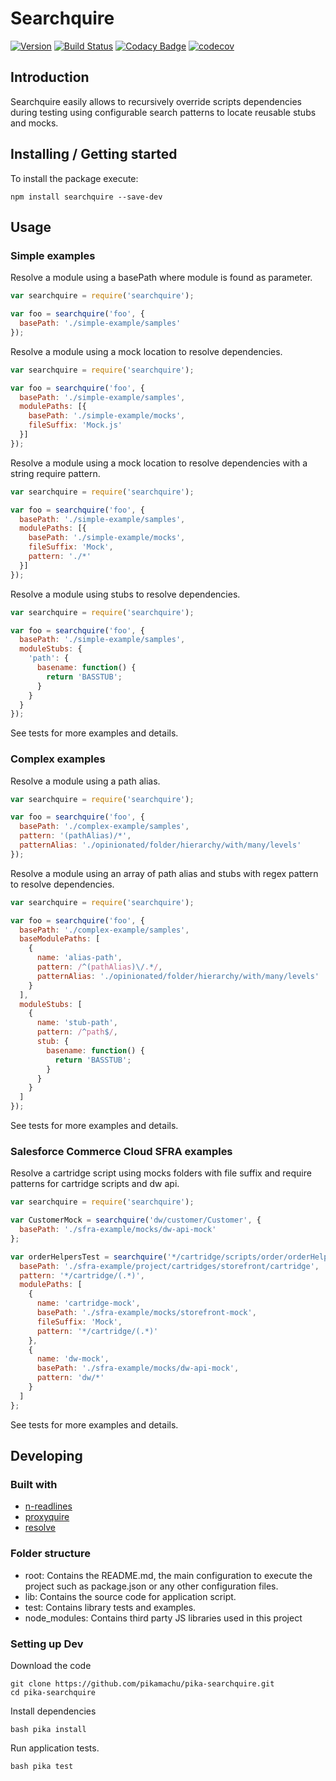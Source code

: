 # Searchquire

[![Version](https://img.shields.io/npm/v/searchquire.svg)](https://npmjs.org/package/searchquire)
[![Build Status](https://img.shields.io/travis/pikamachu/pika-searchquire/master.svg)](https://travis-ci.org/pikamachu/pika-searchquire)
[![Codacy Badge](https://api.codacy.com/project/badge/Grade/7a5d465f487e4f55a8e50e8201cc69b1)](https://www.codacy.com/project/antonio.marin.jimenez/pika-searchquire/dashboard?utm_source=github.com&amp;utm_medium=referral&amp;utm_content=pikamachu/pika-searchquire&amp;utm_campaign=Badge_Grade_Dashboard)
[![codecov](https://codecov.io/gh/pikamachu/pika-searchquire/branch/master/graph/badge.svg)](https://codecov.io/gh/pikamachu/pika-searchquire)

## Introduction

Searchquire easily allows to recursively override scripts dependencies during testing using configurable search patterns to locate reusable stubs and mocks.

## Installing / Getting started

To install the package execute:

```shell
npm install searchquire --save-dev
```

## Usage

### Simple examples

Resolve a module using a basePath where module is found as parameter.

```js
var searchquire = require('searchquire');

var foo = searchquire('foo', {
  basePath: './simple-example/samples'
});
```

Resolve a module using a mock location to resolve dependencies.

```js
var searchquire = require('searchquire');

var foo = searchquire('foo', {
  basePath: './simple-example/samples',
  modulePaths: [{
    basePath: './simple-example/mocks',
    fileSuffix: 'Mock.js'
  }]
});
```

Resolve a module using a mock location to resolve dependencies with a string require pattern.

```js
var searchquire = require('searchquire');

var foo = searchquire('foo', {
  basePath: './simple-example/samples',
  modulePaths: [{
    basePath: './simple-example/mocks',
    fileSuffix: 'Mock',
    pattern: './*'
  }]
});
```

Resolve a module using stubs to resolve dependencies.

```js
var searchquire = require('searchquire');

var foo = searchquire('foo', {
  basePath: './simple-example/samples',
  moduleStubs: {
    'path': {
      basename: function() {
        return 'BASSTUB';
      }
    }
  }
});
```

See tests for more examples and details.

### Complex examples

Resolve a module using a path alias.

```js
var searchquire = require('searchquire');

var foo = searchquire('foo', {
  basePath: './complex-example/samples',
  pattern: '(pathAlias)/*',
  patternAlias: './opinionated/folder/hierarchy/with/many/levels'
});
```

Resolve a module using an array of path alias and stubs with regex pattern to resolve dependencies.

```js
var searchquire = require('searchquire');

var foo = searchquire('foo', {
  basePath: './complex-example/samples',
  baseModulePaths: [
    {
      name: 'alias-path',
      pattern: /^(pathAlias)\/.*/,
      patternAlias: './opinionated/folder/hierarchy/with/many/levels'
    }
  ],
  moduleStubs: [
    {
      name: 'stub-path',
      pattern: /^path$/,
      stub: {
        basename: function() {
          return 'BASSTUB';
        }
      }
    }
  ]
});
```

See tests for more examples and details.

### Salesforce Commerce Cloud SFRA examples

Resolve a cartridge script using mocks folders with file suffix and require patterns for cartridge scripts and dw api.

```js
var searchquire = require('searchquire');

var CustomerMock = searchquire('dw/customer/Customer', {
  basePath: './sfra-example/mocks/dw-api-mock'
};

var orderHelpersTest = searchquire('*/cartridge/scripts/order/orderHelpers', {
  basePath: './sfra-example/project/cartridges/storefront/cartridge',
  pattern: '*/cartridge/(.*)',
  modulePaths: [
    {
      name: 'cartridge-mock',
      basePath: './sfra-example/mocks/storefront-mock',
      fileSuffix: 'Mock',
      pattern: '*/cartridge/(.*)'
    },
    {
      name: 'dw-mock',
      basePath: './sfra-example/mocks/dw-api-mock',
      pattern: 'dw/*'
    }
  ]
};
```

See tests for more examples and details.

## Developing

### Built with

* [n-readlines](https://github.com/nacholibre/node-readlines)
* [proxyquire](https://github.com/thlorenz/proxyquire)
* [resolve](https://github.com/browserify/resolve)

### Folder structure

* root: Contains the README.md, the main configuration to execute the project such as package.json or any other configuration files.
* lib: Contains the source code for application script.
* test: Contains library tests and examples.
* node_modules: Contains third party JS libraries used in this project

### Setting up Dev

Download the code

```shell
git clone https://github.com/pikamachu/pika-searchquire.git
cd pika-searchquire
```

Install dependencies

```shell
bash pika install
```

Run application tests.

```shell
bash pika test
```
